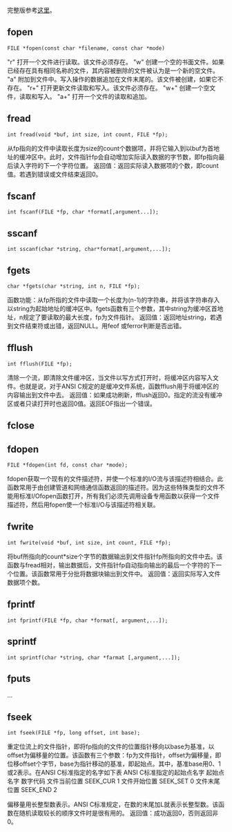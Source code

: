完整版参考[这里](http://blog.csdn.net/monicary/article/details/53320700)。

## fopen
```
FILE *fopen(const char *filename, const char *mode)
```
"r"	打开一个文件进行读取。该文件必须存在。
"w"	创建一个空的书面文件。如果已经存在具有相同名称的文件，其内容被删除的文件被认为是一个新的空文件。
"a"	附加到文件中。写入操作的数据追加在文件末尾的。该文件被创建，如果它不存在。
"r+"	打开更新文件读取和写入。该文件必须存在。
"w+"	创建一个空文件，读取和写入。
"a+"	打开一个文件的​​读取和追加。

## fread
```
int fread(void *buf, int size, int count, FILE *fp);
```
从fp指向的文件中读取长度为size的count个数据项，并将它输入到以buf为首地址的缓冲区中。此时，文件指针fp会自动增加实际读入数据的字节数，即fp指向最后读入字符的下一个字符位置。
返回值：返回实际读入数据项的个数，即count值。若遇到错误或文件结束返回0。

## fscanf
```
int fscanf(FILE *fp, char *format[,argument...]);
```
## sscanf
```
int sscanf(char *string, char*format[,argument,...]);
```
## fgets
```
char *fgets(char *string, int n, FILE *fp);
```
函数功能：从fp所指的文件中读取一个长度为(n-1)的字符串，并将该字符串存入以string为起始地址的缓冲区中。fgets函数有三个参数，其中string为缓冲区首地址，n规定了要读取的最大长度，fp为文件指针。
返回值：返回地址string，若遇到文件结束符或出错，返回NULL。用feof 或ferror判断是否出错。

## fflush
```
int fflush(FILE *fp);
```
清除一个流，即清除文件缓冲区，当文件以写方式打开时，将缓冲区内容写入文件。也就是说，对于ANSI C规定的是缓冲文件系统，函数fflush用于将缓冲区的内容输出到文件中去。
返回值：如果成功刷新，fflush返回0。指定的流没有缓冲区或者只读打开时也返回0值。返回EOF指出一个错误。

## fclose




## fdopen
```
FILE *fdopen(int fd, const char *mode);
```
fdopen获取一个现有的文件描述符，并使一个标准的I/O流与该描述符相结合。此函数常用于由创建管道和网络通信函数返回的描述符。因为这些特殊类型的文件不能用标准I/Ofopen函数打开，所有我们必须先调用设备专用函数以获得一个文件描述符，然后用fopen使一个标准I/O与该描述符相关联。


## fwrite
```
int fwrite(void *buf, int size, int count, FILE *fp);
```
将buf所指向的count*size个字节的数据输出到文件指针fp所指向的文件中去。该函数与fread相对，输出数据后，文件指针fp自动指向输出的最后一个字符的下一个位置。该函数常用于分批将数据块输出到文件中。
返回值：返回实际写入文件数据项个数。

## fprintf
```
int fprintf(FILE *fp, char *format[, argument,...]);
```
## sprintf
```
int sprintf(char *string, char *farmat [,argument,...]);
```
## fputs

...

## fseek
```
int fseek(FILE *fp, long offset, int base);
```
重定位流上的文件指针，即将fp指向的文件的位置指针移向以base为基准，以offset为偏移量的位置。该函数有三个参数：fp为文件指针，offset为偏移量，即位移offset个字节，base为指针移动的基准，即起始点。其中，基准base用0、1或2表示。在ANSI C标准指定的名字如下表
  ANSI C标准指定的起始点名字
起始点
名字 
数字代码
文件当前位置
SEEK_CUR
1
文件开始位置
SEEK_SET
0
文件末尾位置
SEEK_END
2

偏移量用长整型数表示。ANSI C标准规定，在数的末尾加L就表示长整型数。该函数在随机读取较长的顺序文件时是很有用的。
返回值：成功返回0，否则返回非0。



